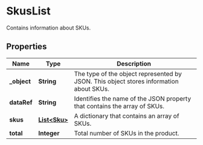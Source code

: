 

# SkusList

Contains information about SKUs.

## Properties

| Name | Type | Description |
|------------ | ------------- | ------------- |
|**_object** | **String** | The type of the object represented by JSON. This object stores information about SKUs. |
|**dataRef** | **String** | Identifies the name of the JSON property that contains the array of SKUs. |
|**skus** | [**List&lt;Sku&gt;**](Sku.md) | A dictionary that contains an array of SKUs. |
|**total** | **Integer** | Total number of SKUs in the product. |



